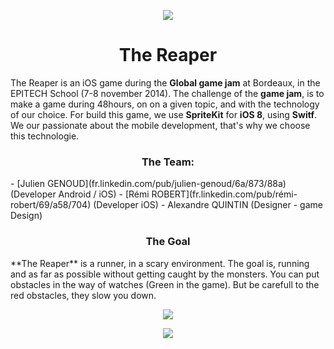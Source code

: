 <p align="center">
  <img src ="https://raw.githubusercontent.com/JulienGenoud/TheReaper/master/Ressources/player.gif"/>
</p>
<h1 align="center">The Reaper</h1>

The Reaper is an iOS game during the **Global game jam** at Bordeaux, in the EPITECH School (7-8 november 2014).
The challenge of the **game jam**, is to make a game during 48hours, on on a given topic, and with the technology of our choice. For build this game, we use **SpriteKit** for **iOS 8**, using **Switf**. We our passionate about the mobile development, that's why we choose this technologie.

<h3 align="center">The Team:</h3>
- [Julien GENOUD](fr.linkedin.com/pub/julien-genoud/6a/873/88a) (Developer Android / iOS)
- [Rémi ROBERT](fr.linkedin.com/pub/rémi-robert/69/a58/704) (Developer iOS)
- Alexandre QUINTIN (Designer - game Design)

<h3 align="center">The Goal</h3>
**The Reaper** is a runner, in a scary environment. The goal is, running and as far as possible without getting caught by the monsters. You can put obstacles in the way of watches (Green in the game). But be carefull to the red obstacles, they slow you down.

<p align="center">
  <img src ="https://raw.githubusercontent.com/JulienGenoud/TheReaper/master/Ressources/monster1.gif"/>
</p>


<p align="center">
  <img src ="https://raw.githubusercontent.com/JulienGenoud/TheReaper/master/Ressources/monster.png"/>
</p>
